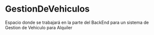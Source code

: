 # GestionDeVehiculos
Espacio donde se trabajará  en la parte del BackEnd para un sistema de Gestion de Vehiculo para Alquiler
